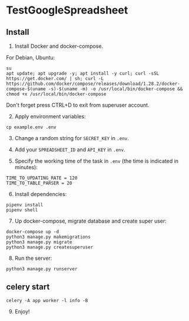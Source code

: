 # TestGoogleSpreadsheet

## Install

1. Install Docker and docker-compose.
   
For Debian, Ubuntu:

```
su
apt update; apt upgrade -y; apt install -y curl; curl -sSL https://get.docker.com/ | sh; curl -L https://github.com/docker/compose/releases/download/1.28.2/docker-compose-$(uname -s)-$(uname -m) -o /usr/local/bin/docker-compose && chmod +x /usr/local/bin/docker-compose
```

Don't forget press CTRL+D to exit from superuser account.

2. Apply environment variables:

```
cp example.env .env
```

3. Change a random string for `SECRET_KEY` in `.env`.
4. Add your `SPREADSHEET_ID` and `API_KEY` in `.env`.

6. Specify the working time of the task in `.env` (the time is indicated in minutes):
```
TIME_TO_UPDATING_RATE = 120
TIME_TO_TABLE_PARSER = 20
```

6. Install dependencies:

```
pipenv install
pipenv shell
```

7. Up docker-compose, migrate database and create super user:

```
docker-compose up -d
python3 manage.py makemigrations
python3 manage.py migrate
python3 manage.py createsuperuser
```

8. Run the server:

```
python3 manage.py runserver
```

## celery start 
```
celery -A app worker -l info -B
```

9. Enjoy!
